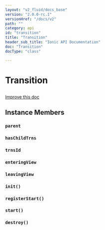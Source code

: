 ```yaml
---
layout: "v2_fluid/docs_base"
version: "2.0.0-rc.1"
versionHref: "/docs/v2"
path: ""
category: api
id: "transition"
title: "Transition"
header_sub_title: "Ionic API Documentation"
doc: "Transition"
docType: "class"

---
```










<h1 class="api-title">
<a class="anchor" name="transition" href="#transition"></a>

Transition





</h1>

<a class="improve-v2-docs" href="http://github.com/driftyco/ionic/edit/master//src/transitions/transition.ts#L1">
Improve this doc
</a>










<!-- @usage tag -->


<!-- @property tags -->



<!-- instance methods on the class -->

<h2><a class="anchor" name="instance-members" href="#instance-members"></a>Instance Members</h2>

<div id="parent"></div>

<h3>
<a class="anchor" name="parent" href="#parent"></a>
<code>parent</code>
  

</h3>












<div id="hasChildTrns"></div>

<h3>
<a class="anchor" name="hasChildTrns" href="#hasChildTrns"></a>
<code>hasChildTrns</code>
  

</h3>












<div id="trnsId"></div>

<h3>
<a class="anchor" name="trnsId" href="#trnsId"></a>
<code>trnsId</code>
  

</h3>












<div id="enteringView"></div>

<h3>
<a class="anchor" name="enteringView" href="#enteringView"></a>
<code>enteringView</code>
  

</h3>












<div id="leavingView"></div>

<h3>
<a class="anchor" name="leavingView" href="#leavingView"></a>
<code>leavingView</code>
  

</h3>












<div id="init"></div>

<h3>
<a class="anchor" name="init" href="#init"></a>
<code>init()</code>
  

</h3>












<div id="registerStart"></div>

<h3>
<a class="anchor" name="registerStart" href="#registerStart"></a>
<code>registerStart()</code>
  

</h3>












<div id="start"></div>

<h3>
<a class="anchor" name="start" href="#start"></a>
<code>start()</code>
  

</h3>












<div id="destroy"></div>

<h3>
<a class="anchor" name="destroy" href="#destroy"></a>
<code>destroy()</code>
  

</h3>















<!-- related link --><!-- end content block -->


<!-- end body block -->

